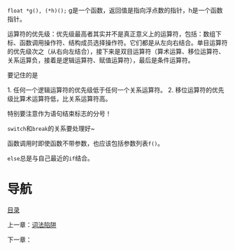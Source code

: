 `float *g(), (*h)();` g是一个函数，返回值是指向浮点数的指针，h是一个函数指针。

运算符的优先级：优先级最高者其实并不是真正意义上的运算符，包括：数组下标、函数调用操作符、结构成员选择操作符。它们都是从左向右结合。单目运算符的优先级次之（从右向左结合），接下来是双目运算符（算术运算、移位运算符、关系运算负，接着是逻辑运算符、赋值运算符），最后是条件运算符。

要记住的是

1. 任何一个逻辑运算符的优先级低于任何一个关系运算符。
2. 移位运算符的优先级比算术运算符低，比关系运算符高。

特别要注意作为语句结束标志的分号！

`switch`和`break`的关系要处理好~

函数调用时即使函数不带参数，也应该包括参数列表`f()`。

`else`总是与自己最近的`if`结合。

# 导航

[目录](README.md)

上一章：[词法陷阱](词法陷阱.md)

下一章：